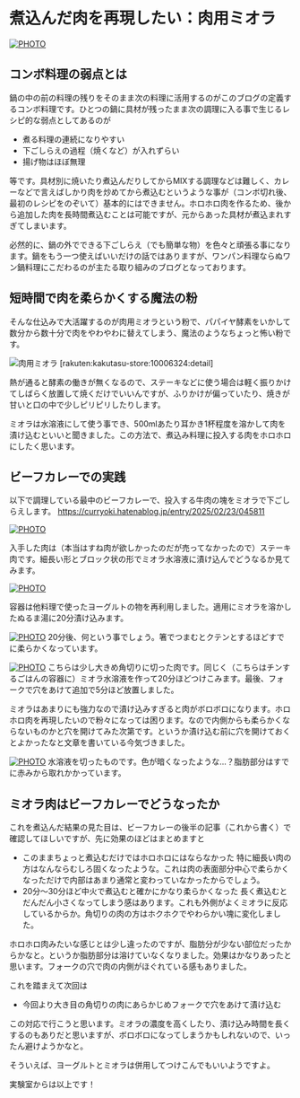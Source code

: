 # 煮込んだ肉を再現したい：肉用ミオラ

[![PHOTO](/images/202502/IMG_7943_1.jpg)](/images_original/202502/IMG_7943.jpg)

## コンボ料理の弱点とは

鍋の中の前の料理の残りをそのまま次の料理に活用するのがこのブログの定義するコンボ料理です。ひとつの鍋に具材が残ったまま次の調理に入る事で生じるレシピ的な弱点としてあるのが

* 煮る料理の連続になりやすい
* 下ごしらえの過程（焼くなど）が入れずらい
* 揚げ物はほぼ無理

等です。具材別に焼いたり煮込んだりしてからMIXする調理などは難しく、カレーなどで言えばしかり肉を炒めてから煮込むというような事が（コンボ切れ後、最初のレシピをのぞいて）基本的にはできません。ホロホロ肉を作るため、後から追加した肉を長時間煮込むことは可能ですが、元からあった具材が煮込まれすぎてしまいます。

必然的に、鍋の外でできる下ごしらえ（でも簡単な物）を色々と頑張る事になります。鍋をもう一つ使えばいいだけの話ではありますが、ワンパン料理ならぬワン鍋料理にこだわるのが主たる取り組みのブログとなっております。

## 短時間で肉を柔らかくする魔法の粉

そんな仕込みで大活躍するのが肉用ミオラという粉で、パパイヤ酵素をいかして数分から数十分で肉をやわやわに替えてしまう、魔法のようなちょっと怖い粉です。

![肉用ミオラ](https://m.media-amazon.com/images/I/41RC0bsX0cL._AC_.jpg)
[rakuten:kakutasu-store:10006324:detail]

熱が通ると酵素の働きが無くなるので、ステーキなどに使う場合は軽く振りかけてしばらく放置して焼くだけでいいんですが、ふりかけが偏っていたり、焼きが甘いと口の中で少しピリピリしたりします。

ミオラは水溶液にして使う事でき、500mlあたり耳かき1杯程度を溶かして肉を漬け込むといいと聞きました。この方法で、煮込み料理に投入する肉をホロホロにしたく思います。

## ビーフカレーでの実践

以下で調理している最中のビーフカレーで、投入する牛肉の塊をミオラで下ごしらえします。
https://curryoki.hatenablog.jp/entry/2025/02/23/045811


[![PHOTO](/images/202502/IMG_7942_1.jpg)](/images_original/202502/IMG_7942.jpg)

入手した肉は（本当はすね肉が欲しかったのだが売ってなかったので）ステーキ肉です。細長い形とブロック状の形でミオラ水溶液に漬け込んでどうなるか見てみます。

[![PHOTO](/images/202502/IMG_7944_1.jpg)](/images_original/202502/IMG_7944.jpg)

容器は他料理で使ったヨーグルトの物を再利用しました。適用にミオラを溶かしたぬるま湯に20分漬け込みます。

[![PHOTO](/images/202502/IMG_7947_1.jpg)](/images_original/202502/IMG_7947.jpg)
20分後、何という事でしょう。箸でつまむとクテンとするほどすでに柔らかくなっています。

[![PHOTO](/images/202502/IMG_7952_1.jpg)](/images_original/202502/IMG_7952.jpg)
こちらは少し大きめ角切りに切った肉です。同じく（こちらはチンするごはんの容器に）ミオラ水溶液を作って20分ほどつけこみます。最後、フォークで穴をあけて追加で5分ほど放置しました。

ミオラはあまりにも強力なので漬け込みすぎると肉がボロボロになります。ホロホロ肉を再現したいので粉々になっては困ります。なので内側からも柔らかくならないものかと穴を開けてみた次第です。というか漬け込む前に穴を開けておくとよかったなと文章を書いている今気づきました。

[![PHOTO](/images/202502/IMG_7953_1.jpg)](/images_original/202502/IMG_7953.jpg)
水溶液を切ったものです。色が暗くなったような…？脂肪部分はすでに赤みから取れかかっています。

## ミオラ肉はビーフカレーでどうなったか

これを煮込んだ結果の見た目は、ビーフカレーの後半の記事（これから書く）で確認してほしいですが、先に効果のほどはまとめますと

* このままちょっと煮込むだけではホロホロにはならなかった
    特に細長い肉の方はなんならむしろ固くなったような。これは肉の表面部分中心で柔らかくなっただけで内部はあまり通常と変わっていなかったからでしょう。
* 20分～30分ほど中火で煮込むと確かにかなり柔らかくなった
    長く煮込むとだんだん小さくなってしまう感はあります。これも外側がよくミオラに反応しているからか。角切りの肉の方はホクホクでやわらかい塊に変化しました。

ホロホロ肉みたいな感じとは少し違ったのですが、脂肪分が少ない部位だったからかなと。というか脂肪部分は溶けていなくなりました。効果はかなりあったと思います。フォークの穴で肉の内側がほぐれている感もありました。

これを踏まえて次回は

* 今回より大き目の角切りの肉にあらかじめフォークで穴をあけて漬け込む

この対応で行こうと思います。ミオラの濃度を高くしたり、漬け込み時間を長くするのもありだと思いますが、ボロボロになってしまうかもしれないので、いったん避けようかなと。

そういえば、ヨーグルトとミオラは併用してつけこんでもいいようですよ。

実験室からは以上です！


